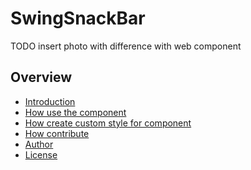 # SwingSnackBar

TODO insert photo with difference with web component

## Overview

- [Introduction]()
- [How use the component]()
- [How create custom style for component]()
- [How contribute]()
- [Author]()
- [License]()